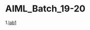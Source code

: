 # AIML_Batch_19-20
1.[lab1](https://github.com/venkateshnaramula/AIML_Batch_19-20/blob/main/Untitled5.ipynb)
